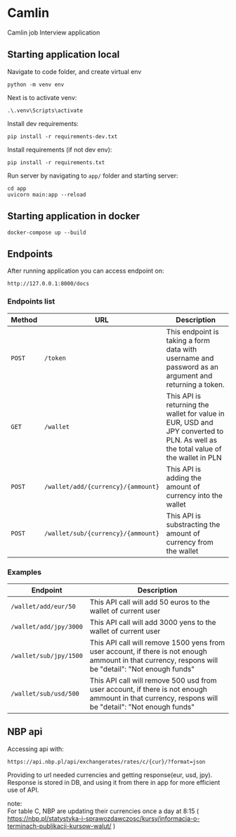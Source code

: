 # Camlin 

Camlin job Interview application


## Starting application local  


Navigate to code folder, and create virtual env
```
python -m venv env
```

Next is to activate venv:
```
.\.venv\Scripts\activate
```

Install dev requirements:
```
pip install -r requirements-dev.txt  
```

Install requirements (if not dev env):
```
pip install -r requirements.txt       
```

Run server by navigating to `app/` folder and starting server:
```
cd app
uvicorn main:app --reload
```


## Starting application in docker
```
docker-compose up --build
```

## Endpoints
After running application you can access endpoint on:
```
http://127.0.0.1:8000/docs
```

### Endpoints list
| Method   | URL                                      | Description                                                                                                                         |
| -------- | ---------------------------------------- | ----------------------------------------------------------------------------------------------------------------------------------- |
| `POST`   | `/token`                                 | This endpoint is taking a form data with username and password as an argument and returning a token.                                |
| `GET`    | `/wallet`                                | This API is returning the wallet for value in EUR, USD and JPY converted to PLN. As well as the total value of the wallet in PLN    |
| `POST`   | `/wallet/add/{currency}/{ammount}`       | This API is adding the amount of currency into the wallet                                                                           |
| `POST`   | `/wallet/sub/{currency}/{ammount}`       | This API is substracting the amount of currency from the wallet                                                                     |



### Examples
| Endpoint                                      | Description                                                                                                                         |
| ------------------------- | ------------------------------------------------------------------------------------------------------------------------------------------------------- |
| `/wallet/add/eur/50`      | This API call will add 50 euros to the wallet of current user                                                                                           |
| `/wallet/add/jpy/3000`    | This API call will add 3000 yens to the wallet of current user                                                                                          |
| `/wallet/sub/jpy/1500`    | This API call will remove 1500 yens from user account, if there is not enough ammount in that currency, respons will be "detail": "Not enough funds"    |
| `/wallet/sub/usd/500`     | This API call will remove 500 usd from user account, if there is not enough ammount in that currency, respons will be "detail": "Not enough funds"      |


## NBP api

Accessing api with: 
```
https://api.nbp.pl/api/exchangerates/rates/c/{cur}/?format=json
```

Providing to url needed currencies and getting response(eur, usd, jpy).  
Response is stored in DB, and using it from there in app for more efficient use of API.

note:  
For table C, NBP are updating their currencies once a day at 8:15 ( https://nbp.pl/statystyka-i-sprawozdawczosc/kursy/informacja-o-terminach-publikacji-kursow-walut/ )
